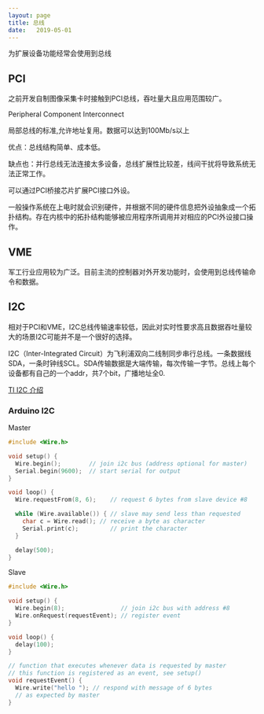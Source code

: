 ```yaml
---
layout: page
title: 总线
date:   2019-05-01
---
```


为扩展设备功能经常会使用到总线

## PCI

之前开发自制图像采集卡时接触到PCI总线，吞吐量大且应用范围较广。

Peripheral Component Interconnect

局部总线的标准,允许地址复用。数据可以达到100Mb/s以上

优点：总线结构简单、成本低。

缺点也：并行总线无法连接太多设备，总线扩展性比较差，线间干扰将导致系统无法正常工作。

可以通过PCI桥接芯片扩展PCI接口外设。

一般操作系统在上电时就会识别硬件，并根据不同的硬件信息把外设抽象成一个拓扑结构。存在内核中的拓扑结构能够被应用程序所调用并对相应的PCI外设接口操作。

## VME

军工行业应用较为广泛。目前主流的控制器对外开发功能时，会使用到总线传输命令和数据。


## I2C

相对于PCI和VME，I2C总线传输速率较低，因此对实时性要求高且数据吞吐量较大的场景I2C可能并不是一个很好的选择。

I2C（Inter-Integrated Circuit）为飞利浦双向二线制同步串行总线。一条数据线SDA，一条时钟线SCL。SDA传输数据是大端传输，每次传输一字节。总线上每个设备都有自己的一个addr，共7个bit，广播地址全0.

[TI I2C 介绍](http://www.ti.com/lit/an/slva704/slva704.pdf)

### Arduino I2C

Master

```c
#include <Wire.h>

void setup() {
  Wire.begin();        // join i2c bus (address optional for master)
  Serial.begin(9600);  // start serial for output
}

void loop() {
  Wire.requestFrom(8, 6);    // request 6 bytes from slave device #8

  while (Wire.available()) { // slave may send less than requested
    char c = Wire.read(); // receive a byte as character
    Serial.print(c);         // print the character
  }

  delay(500);
}
```

Slave

```c
#include <Wire.h>

void setup() {
  Wire.begin(8);                // join i2c bus with address #8
  Wire.onRequest(requestEvent); // register event
}

void loop() {
  delay(100);
}

// function that executes whenever data is requested by master
// this function is registered as an event, see setup()
void requestEvent() {
  Wire.write("hello "); // respond with message of 6 bytes
  // as expected by master
}
```